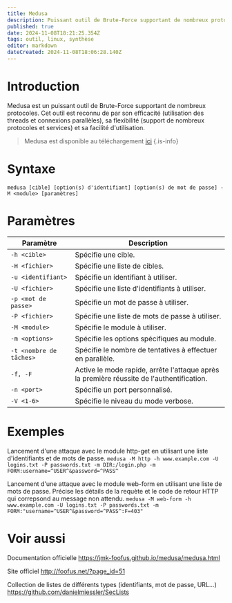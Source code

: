```yaml
---
title: Medusa
description: Puissant outil de Brute-Force supportant de nombreux protocoles.
published: true
date: 2024-11-08T18:21:25.354Z
tags: outil, linux, synthèse
editor: markdown
dateCreated: 2024-11-08T18:06:28.140Z
---
```


# Introduction

Medusa est un puissant outil de Brute-Force supportant de nombreux protocoles. Cet outil est reconnu de par son efficacité (utilisation des threads et connexions parallèles), sa flexibilité (support de nombreux protocoles et services) et sa facilité d'utilisation.

> Medusa est disponible au téléchargement [ici](https://github.com/jmk-foofus/medusa)
> {.is-info}

# Syntaxe

`medusa [cible] [option(s) d'identifiant] [option(s) de mot de passe] -M <module> [paramètres]`

# Paramètres

| Paramètre                                    | Description                                                                               |
| -------------------------------------------- | ----------------------------------------------------------------------------------------- |
| `-h <cible>`                               | Spécifie une cible.                                                               |
| `-H <fichier>`                               | Spécifie une liste de cibles.                                                               |
| `-u <identifiant> `                          | Spécifie un identifiant à utiliser.                                                       |
| `-U <fichier>`                               | Spécifie une liste d'identifiants à utiliser.                                             |
| `-p <mot de passe>`                          | Spécifie un mot de passe à utiliser.                                                      |
| `-P <fichier>`                               | Spécifie une liste de mots de passe à utiliser.                                           |
| `-M <module>`                               | Spécifie le module à utiliser.                                              |
| `-m <options>`                               | Spécifie les options spécifiques au module.                                              |
| `-t <nombre de tâches>`                     | Spécifie le nombre de tentatives à effectuer en parallèle.                                                 |
| `-f, -F`                                         | Active le mode rapide, arrête l'attaque après la première réussite de l'authentification. |
| `-n <port>`                                  | Spécifie un port personnalisé.                                                            |
| `-V <1-6>`                                         | Spécifie le niveau du mode verbose.                                                                   |

# Exemples

Lancement d'une attaque avec le module http-get en utilisant une liste d'identifiants et de mots de passe.
`medusa -M http -h www.example.com -U logins.txt -P passwords.txt -m DIR:/login.php -m FORM:username=^USER^&password=^PASS^`

Lancement d'une attaque avec le module web-form en utilisant une liste de mots de passe. Précise les détails de la requète et le code de retour HTTP qui correpsond au message
non attendu.
`medusa -M web-form -h www.example.com -U logins.txt -P passwords.txt -m FORM:"username=^USER^&password=^PASS^:F=403"`


# Voir aussi

Documentation officielle
https://jmk-foofus.github.io/medusa/medusa.html

Site officiel
http://foofus.net/?page_id=51

Collection de listes de différents types (identifiants, mot de passe, URL...)
https://github.com/danielmiessler/SecLists
